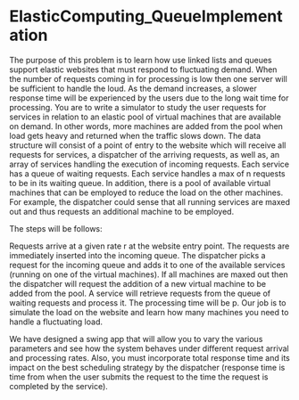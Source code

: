 # ElasticComputing_QueueImplementation

The purpose of this problem is to learn how use linked lists and queues support elastic websites that must respond to fluctuating demand. When the number of requests coming in for processing is low then one server will be sufficient to handle the loud. As the demand increases, a slower response time will be experienced by the users due to the long wait time for processing. You are to write a simulator to study the user requests for services in relation to an elastic pool of virtual machines that are available on demand. In other words, more machines are added from the pool when load gets heavy and returned when the traffic slows down. The data structure will consist of a point of entry to the website which will receive all requests for services, a dispatcher of the arriving requests, as well as, an array of services handling the execution of incoming requests. Each service has a queue of waiting requests. Each service handles a max of n requests to be in its waiting queue. In addition, there is a pool of available virtual machines that can be employed to reduce the load on the other machines. For example, the dispatcher could sense that all running services are maxed out and thus requests an additional machine to be employed.

The steps will be follows:

Requests arrive at a given rate r at the website entry point. The requests are immediately inserted into the incoming queue.
The dispatcher picks a request for the incoming queue and adds it to one of the available services (running on one of the virtual machines). If all machines are maxed out then the dispatcher will request the addition of a new virtual machine to be added from the pool.
A service will retrieve requests from the queue of waiting requests and process it. The processing time will be p.
Our job is to simulate the load on the website and learn how many machines you need to handle a fluctuating load.

We have designed a swing app that will allow you to vary the various parameters and see how the system behaves under different request arrival and processing rates. Also, you must incorporate total response time and its impact on the best scheduling strategy by the dispatcher (response time is time from when the user submits the request to the time the request is completed by the service).
